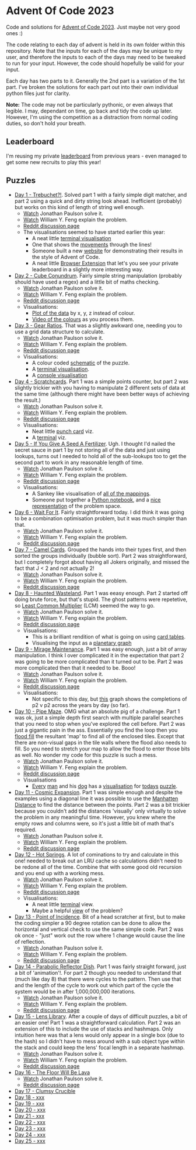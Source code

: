 # Advent Of Code 2023

Code and solutions for [Advent of Code 2023](http://adventofcode.com/2023).
Just maybe not very good ones :)

The code relating to each day of advent is held in its own folder within this
repository. Note that the inputs for each of the days may be unique to my
user, and therefore the inputs to each of the days may need to be tweaked to
run for your input. However, the code should hopefully be valid for your
input.

Each day has two parts to it. Generally the 2nd part is a variation of the 1st
part. I've broken the solutions for each part out into their own individual
python files just for clarity.

**Note:** The code may not be particularly pythonic, or even always that legible.
I may, dependant on time, go back and tidy the code up later. However, I'm
using the competition as a distraction from normal coding duties, so don't
hold your breath.

## Leaderboard

I'm reusing my private [leaderboard](leaderboard.json) from previous years - even managed to get some new recruits to play this year!

## Puzzles

  * [Day 1 - Trebuchet?!](./day_01/README.md). Solved part 1 with a fairly simple digit matcher, and part 2 using a quick and dirty string look ahead. Inefficient (probably) but works on this kind of length of string well enough.
    * [Watch](https://www.youtube.com/watch?v=rnidYOt9m2o) Jonathan Paulson solve it.
    * [Watch](https://www.youtube.com/watch?v=T_us6npCcxw) William Y. Feng explain the problem.
    * [Reddit discussion page](https://www.reddit.com/r/adventofcode/comments/1883ibu/2023_day_1_solutions/)
    * The visualisations seemed to have started earlier this year:
        * A neat little [terminal visualisation](https://www.reddit.com/r/adventofcode/comments/1887jd2/2023_day_1_part_2_terminal_visualization/)
        * One that shows the [movements](https://www.reddit.com/r/adventofcode/comments/1885scv/2023_day_1_hither_and_yonder/) through the lines!
        * Someone built a new [website](https://www.reddit.com/r/adventofcode/comments/18396dj/2023_day_0_inspired_by_another_reddit_post_i_also/) for demonstrating their results in the style of Advent of Code.
        * A neat little [Browser Extension](https://www.reddit.com/r/adventofcode/comments/17s0lq5/advent_of_code_charts_browser_extension_to/) that let's you see your private leaderboard in a slightly more interesting way.
  * [Day 2 - Cube Conundrum](./day_02/README.md). Fairly simple string manipulation (probably should have used a regex) and a little bit of maths checking.
    * [Watch](https://www.youtube.com/watch?v=IWCc11nh2QQ) Jonathan Paulson solve it.
    * [Watch](https://www.youtube.com/watch?v=pILyGb8NznI) William Y. Feng explain the problem.
    * [Reddit discussion page](https://www.reddit.com/r/adventofcode/comments/188w447/2023_day_2_solutions/)
    * Visualisations:
        * [Plot of the data](https://www.reddit.com/r/adventofcode/comments/189mh3w/2023_day_2_what_if_redgreenblue_were_xyz_and_i/) by x, y, z instead of colour.
        * [Video of the colours](https://www.reddit.com/r/adventofcode/comments/1890hhm/2023_day_2_part_2python_terminal_visualization/) as you process them.
  * [Day 3 - Gear Ratios](./day_03/README.md). That was a slightly awkward one, needing you to use a grid data structure to calculate.
    * [Watch](https://www.youtube.com/watch?v=Cz528600v-M) Jonathan Paulson solve it.
    * [Watch](https://www.youtube.com/watch?v=6t1dR_-U_zE) William Y. Feng explain the problem.
    * [Reddit discussion page](https://www.reddit.com/r/adventofcode/comments/189m3qw/2023_day_3_solutions/)
    * Visualisations:
        * A colour coded [schematic](https://www.reddit.com/r/adventofcode/comments/189o4dj/2023_day_3_color_coded_schematic/) of the puzzle.
        * A [terminal visualisation](https://www.reddit.com/r/adventofcode/comments/189qda4/2023_day_3python_terminal_visualization/).
        * A [console visualisation](https://www.reddit.com/r/adventofcode/comments/189sgvx/2023_day_3_console_visualization/)
  * [Day 4 - Scratchcards](./day_04/README.md). Part 1 was a simple points counter, but part 2 was slightly trickier with you having to manipulate 2 different sets of data at the same time (although there might have been better ways of achieving the result.)
    * [Watch](https://www.youtube.com/watch?v=tXnPMSSQgCU) Jonathan Paulson solve it.
    * [Watch](https://www.youtube.com/watch?v=QpPsyMEYAV8) William Y. Feng explain the problem.
    * [Reddit discussion page](https://www.reddit.com/r/adventofcode/comments/18actmy/2023_day_4_solutions/)
    * Visualisations:
        * Neat little [punch card](https://www.reddit.com/r/adventofcode/comments/18ap0qx/2023_day_4_part_2_pygame_punchcard_lotto/) viz.
        * A [terminal](https://www.reddit.com/r/adventofcode/comments/18arb9o/2023_day_04_both_parts_terminalbased_visualization/) viz.
  * [Day 5 - If You Give A Seed A Fertilizer](./day_05/README.md). Ugh. I thought I'd nailed the secret sauce in part 1 by not storing all of the data and just using lookups, turns out I needed to hold all of the sub-lookups too to get the second part to work in any reasonable length of time.
    * [Watch](https://www.youtube.com/watch?v=iqTopXV13LE) Jonathan Paulson solve it.
    * [Watch](https://www.youtube.com/watch?v=_RpZrD3CaDc) William Y. Feng explain the problem.
    * [Reddit discussion page](https://www.reddit.com/r/adventofcode/comments/18b4b0r/2023_day_5_solutions/)
    * Visualisations:
        * A Sankey like visualisation of [all of the mappings](https://www.reddit.com/r/adventofcode/comments/18b82w0/2023_day_5_part_2_visualizing_all_the_mapping/).
        * Someone put together a [Python notebook](https://colab.research.google.com/github/derailed-dash/Advent-of-Code/blob/master/src/AoC_2023/Dazbo's_Advent_of_Code_2023.ipynb), and a [nice representation](https://www.reddit.com/r/adventofcode/comments/18bq77i/2023_day_5_part_2_walkthrough_and_a_picture_to/) of the problem space.
  * [Day 6 - Wait For It](./day_06/README.md). Fairly straightforward today. I did think it was going to be a combination optimisation problem, but it was much simpler than that.
    * [Watch](https://www.youtube.com/watch?v=R_tud5SLROs) Jonathan Paulson solve it.
    * [Watch](https://www.youtube.com/watch?v=Q89EpotUuzk) William Y. Feng explain the problem.
    * [Reddit discussion page](https://www.reddit.com/r/adventofcode/comments/18bwe6t/2023_day_6_solutions/)
  * [Day 7 - Camel Cards](./day_07/README.md). Grouped the hands into their types first, and then sorted the groups individually (bubble sort). Part 2 was straightforward, but I completely forgot about having all Jokers originally, and missed the fact that J < 2 and not actually 2!
    * [Watch](https://www.youtube.com/watch?v=22IrAlrWqu4) Jonathan Paulson solve it.
    * [Watch](https://www.youtube.com/watch?v=DUzKm0n6HgY) William Y. Feng explain the problem.
    * [Reddit discussion page](https://www.reddit.com/r/adventofcode/comments/18cnzbm/2023_day_7_solutions/)
  * [Day 8 - Haunted Wasteland](./day_08/README.md). Part 1 was eeasy enough. Part 2 started off doing brute force, but that's stupid. The ghost patterns were repetetive, so [Least Common Multiplier](https://www.educative.io/answers/what-is-the-mathlcm-function-in-python) (LCM) seemed the way to go.
    * [Watch](https://www.youtube.com/watch?v=07AMCU8Xyg4) Jonathan Paulson solve it.
    * [Watch](https://www.youtube.com/watch?v=xH9LFkYRTD0) William Y. Feng explain the problem.
    * [Reddit discussion page](https://www.reddit.com/r/adventofcode/comments/18df7px/2023_day_8_solutions/)
    * Visualisations:
        * This is a brilliant rendition of what is going on using [card tables](https://www.reddit.com/r/adventofcode/comments/18dprr1/2023_day_8_part_2pygame_counting_camel_cycles/).
        * Visualising the input as a [planetary graph](https://www.reddit.com/r/adventofcode/comments/18e2cyt/2023_day_08_part_2_a_planetarysystem_like_graph/)
  * [Day 9 - Mirage Maintenance](./day_09/README.md). Part 1 was easy enough, just a bit of array manipulation. I think I over complicated it in the expectation that part 2 was going to be more complicated than it turned out to be. Part 2 was more complicated then that it needed to be. Booo!
    * [Watch](https://www.youtube.com/watch?v=bOdSvEXoy5Q) Jonathan Paulson solve it.
    * [Watch](https://www.youtube.com/watch?v=Kr_6NquFbxE) William Y. Feng explain the problem.
    * [Reddit discussion page](https://www.reddit.com/r/adventofcode/comments/18e5ytd/2023_day_9_solutions/)
    * Visualisations:
        * Not specific to this day, but [this](https://www.reddit.com/r/adventofcode/comments/18dzc8t/aoc_2023_challenges_have_felt_oddly_outofplace/) graph shows the completions of p2 v p2 across the years by day (so far).
  * [Day 10 - Pipe Maze](./day_10/README.md). OMG what an absolute pig of a challenge. Part 1 was ok, just a simple depth first search with multiple parallel searches that you need to stop when you've explored the cell before. Part 2 was just a gigantic pain in the ass. Essentially you find the loop then you [flood fill](https://gamedev.stackexchange.com/questions/141460/how-can-i-fill-the-interior-of-a-closed-loop-on-a-tile-map) the resultant 'map' to find all of the enclosed tiles. Except that there are non-visual gaps in the tile walls where the flood also needs to fill. So you need to stretch your map to allow the flood to enter those bits as well. No wonder my code for this puzzle is such a mess.
    * [Watch](https://www.youtube.com/watch?v=M6cy6zkNGRw) Jonathan Paulson solve it.
    * [Watch](https://www.youtube.com/watch?v=zhmzPQwgPg0) William Y. Feng explain the problem.
    * [Reddit discussion page](https://www.reddit.com/r/adventofcode/comments/18evyu9/2023_day_10_solutions/)
    * Visualisations
        * [Every](https://www.reddit.com/r/adventofcode/comments/18eyms2/2023_day_10_part_2_finding_the_interior_space/) [man](https://www.reddit.com/r/adventofcode/comments/18eyv9b/2023_day_10_part_2_almost_looks_like_a_star/) and his [dog](https://www.reddit.com/r/adventofcode/comments/18f0l5q/2023_day_10_part_2_visualization_of_my_area/) has a [visualisation](https://www.reddit.com/r/adventofcode/comments/18f0z0o/2023_day_10_animating_my_algorithms_to_solve_both/) for [todays](https://www.reddit.com/r/adventofcode/comments/18f3asf/2023_day_10pygame_pixel_perfect_pipes/) [puzzle](https://www.reddit.com/r/adventofcode/comments/18f3diq/2023_day_10_pipe_loop_with_curve_parameter/).
  * [Day 11 - Cosmic Expansion](./day_11/README.md). Part 1 was simple enough and despite the examples using a diagonal line it was possible to use the [Manhatten Distance](https://en.wikipedia.org/wiki/Taxicab_geometry) to find the distance between the points. Part 2 was a bit trickier because you couldn't add the distances 'visually' only virtually to solve the problem in any meaningful time. However, you knew where the empty rows and columns were, so it's just a little bit of math that's required.
    * [Watch](https://www.youtube.com/watch?v=tia99l_AcFM) Jonathan Paulson solve it.
    * [Watch](https://www.youtube.com/watch?v=dBqz6Iv9IB8) William Y. Feng explain the problem.
    * [Reddit discussion page](https://www.reddit.com/r/adventofcode/comments/18fmrjk/2023_day_11_solutions/)
  * [Day 12 - Hot Springs](./day_12/README.md). A lot of cominations to try and calculate in this one! needed to break out an LRU cache so calculations didn't need to be redone all of the time. Combine that with some good old recursion and you end up with a working mess.
    * [Watch](https://www.youtube.com/watch?v=xTGkP2GNmbQ) Jonathan Paulson solve it.
    * [Watch](https://www.youtube.com/watch?v=veJvlIMjv94) William Y. Feng explain the problem.
    * [Reddit discussion page](https://www.reddit.com/r/adventofcode/comments/18ge41g/2023_day_12_solutions/)
    * Visualisations:
        * A neat little [terminal](https://www.youtube.com/watch?v=ZO84hyTS2DA) view.
        * Maybe a helpful [view](https://www.reddit.com/r/adventofcode/comments/18hbjdi/2023_day_12_part_2_this_image_helped_a_few_people/) of the problem?
  * [Day 13 - Point of Incidence](./day_13/README.md). Bit of a head scratcher at first, but to make the coding simpler a 90 degree rotation can be done to allow the horizontal and vertical check to use the same simple code. Part 2 was ok once - "just" work out the row where 1 change would cause the line of reflection.
    * [Watch](https://www.youtube.com/watch?v=KObhCimyl2I) Jonathan Paulson solve it.
    * [Watch](https://www.youtube.com/watch?v=Jzp8INWz5Z0) William Y. Feng explain the problem.
    * [Reddit discussion page](https://www.reddit.com/r/adventofcode/comments/18h940b/2023_day_13_solutions/)
  * [Day 14 - Parabolic Reflector Dish](./day_14/README.md). Part 1 was fairly straight forward, just a bit of 'animation'!. For part 2 though you needed to understand that (much like day 8) that there were cycles to the pattern. Then use that and the length of the cycle to work out which part of the cycle the system would be in after 1,000,000,000 iterations.
    * [Watch](https://www.youtube.com/watch?v=4Ms3SN0lpxE) Jonathan Paulson solve it.
    * [Watch](https://www.youtube.com/watch?v=M9SPYhWgWbM) William Y. Feng explain the problem.
    * [Reddit discussion page](https://www.reddit.com/r/adventofcode/comments/18i0xtn/2023_day_14_solutions/)
  * [Day 15 - Lens Library](./day_15/README.md). After a couple of days of difficult puzzles, a bit of an easier one! Part 1 was a straightforward calculation. Part 2 was an extension of this to include the use of stacks and hashmaps. Only intuition here was that a lens would only appear in a  single box (due to the hash) so I didn't have to mess around with a sub object type within the stack and could keep the lens' focal length in a separate hashmap.
    * [Watch](https://www.youtube.com/watch?v=xcVwTpeMEMM) Jonathan Paulson solve it.
    * [Watch](https://www.youtube.com/watch?v=zwK_Nw0GpKA) William Y. Feng explain the problem.
    * [Reddit discussion page](https://www.reddit.com/r/adventofcode/comments/18isayp/2023_day_15_solutions/)
  * [Day 16 - The Floor Will Be Lava](./day_16/README.md)
    * [Watch](https://www.youtube.com/watch?v=RulV5PWHBmw) Jonathan Paulson solve it.
    * [Reddit discussion page](https://www.reddit.com/r/adventofcode/comments/18jjpfk/2023_day_16_solutions/)
  * [Day 17 - Clumsy Crucible](./day_17/README.md)
  * [Day 18 - xxx](./day_18/README.md)
  * [Day 19 - xxx](./day_19/README.md)
  * [Day 20 - xxx](./day_20/README.md)
  * [Day 21 - xxx](./day_21/README.md)
  * [Day 22 - xxx](./day_22/README.md)
  * [Day 23 - xxx](./day_23/README.md)
  * [Day 24 - xxx](./day_24/README.md)
  * [Day 25 - xxx](./day_25/README.md)
